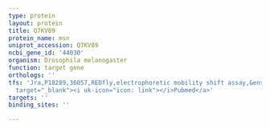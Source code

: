 ```yaml
---
type: protein
layout: protein
title: Q7KV89
protein_name: msn
uniprot_accession: Q7KV89
ncbi_gene_id: '44030'
organism: Drosophila melanogaster
function: target gene
orthologs: ''
tfs: 'Jra,P18289,36057,REDfly,electrophoretic mobility shift assay,&ensp;<a href="https://www.ncbi.nlm.nih.gov/pubmed/?term=19641625%5Buid%5D+OR+20965965%5Buid%5D"
  target="_blank"><i uk-icon="icon: link"></i>Pubmed</a>'
targets: ''
binding_sites: ''

---
```

